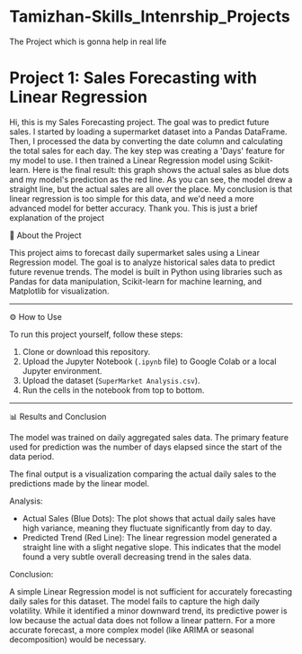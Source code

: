 # Tamizhan-Skills_Intenrship_Projects
The Project which is gonna help in real life

# Project 1: Sales Forecasting with Linear Regression

Hi, this is my Sales Forecasting project. The goal was to predict future sales. I started by loading a supermarket dataset into a Pandas DataFrame. Then, I processed the data by converting the date column and calculating the total sales for each day. The key step was creating a 'Days' feature for my model to use.
I then trained a Linear Regression model using Scikit-learn. Here is the final result: this graph shows the actual sales as blue dots and my model's prediction as the red line.
As you can see, the model drew a straight line, but the actual sales are all over the place. My conclusion is that linear regression is too simple for this data, and we'd need a more advanced model for better accuracy. Thank you.
This is just a brief explanation of the project

📝 About the Project

This project aims to forecast daily supermarket sales using a Linear Regression model. The goal is to analyze historical sales data to predict future revenue trends. The model is built in Python using libraries such as Pandas for data manipulation, Scikit-learn for machine learning, and Matplotlib for visualization.

---

⚙️ How to Use

To run this project yourself, follow these steps:

1.  Clone or download this repository.
2.  Upload the Jupyter Notebook (`.ipynb` file) to Google Colab or a local Jupyter environment.
3.  Upload the dataset (`SuperMarket Analysis.csv`).
4.  Run the cells in the notebook from top to bottom.

---

📊 Results and Conclusion

The model was trained on daily aggregated sales data. The primary feature used for prediction was the number of days elapsed since the start of the data period.

The final output is a visualization comparing the actual daily sales to the predictions made by the linear model.

Analysis:

* Actual Sales (Blue Dots): The plot shows that actual daily sales have high variance, meaning they fluctuate significantly from day to day.
* Predicted Trend (Red Line): The linear regression model generated a straight line with a slight negative slope. This indicates that the model found a very subtle overall decreasing trend in the sales data.

Conclusion:

A simple Linear Regression model is not sufficient for accurately forecasting daily sales for this dataset. The model fails to capture the high daily volatility. While it identified a minor downward trend, its predictive power is low because the actual data does not follow a linear pattern. For a more accurate forecast, a more complex model (like ARIMA or seasonal decomposition) would be necessary.

